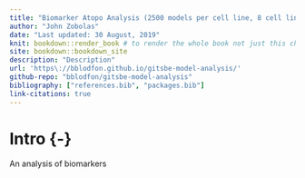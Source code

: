```yaml
---
title: "Biomarker Atopo Analysis (2500 models per cell line, 8 cell lines)"
author: "John Zobolas"
date: "Last updated: 30 August, 2019"
knit: bookdown::render_book # to render the whole book not just this chapter
site: bookdown::bookdown_site
description: "Description"
url: 'https\://bblodfon.github.io/gitsbe-model-analysis/'
github-repo: "bblodfon/gitsbe-model-analysis"
bibliography: ["references.bib", "packages.bib"]
link-citations: true
---
```




# Intro {-}

An analysis of biomarkers 

